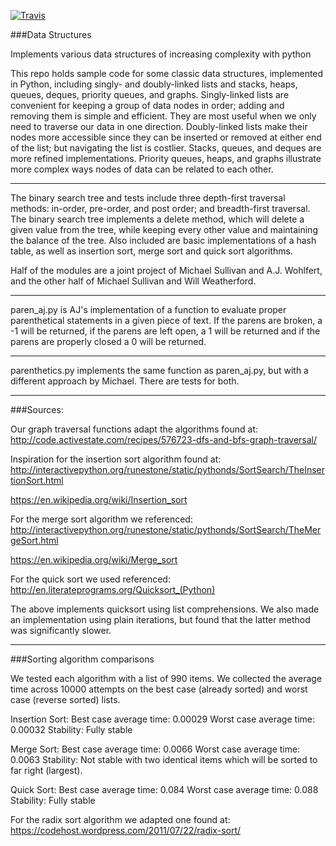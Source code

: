 [![Travis](https://travis-ci.org/scotist/data-structures.svg?branch=master)](https://travis-ci.org/scotist/data-structures.svg?branch=master)

###Data Structures

Implements various data structures of increasing complexity with python

This repo holds sample code for some classic data structures, implemented in Python, including singly- and doubly-linked lists and stacks, heaps, queues, deques, priority queues, and graphs. Singly-linked lists are convenient for keeping a group of data nodes in order; adding and removing them is simple and efficient. They are most useful when we only need to traverse our data in one direction. Doubly-linked lists make their nodes more accessible since they can be inserted or removed at either end of the list; but navigating the list is costlier. Stacks, queues, and deques are more refined implementations.  Priority queues, heaps, and graphs illustrate more complex ways nodes of data can be related to each other.

______________


The binary search tree and tests include three depth-first traversal methods: in-order, pre-order, and post order; and breadth-first traversal.
The binary search tree implements a delete method, which will delete a given value from the tree, while keeping every other value and maintaining the balance of the tree.
Also included are basic implementations of a hash table, as well as insertion sort, merge sort and quick sort algorithms.

Half of the modules are a joint project of Michael Sullivan and A.J. Wohlfert, and the other half of Michael Sullivan and Will Weatherford.

--------------

paren_aj.py is AJ's implementation of a function to evaluate proper parenthetical statements in a given piece of text.  If the parens are broken, a -1 will be returned, if the parens are left open, a 1 will be returned and if the parens are properly closed a 0 will be returned.


______________

parenthetics.py implements the same function as paren_aj.py, but with a different approach by Michael. There are tests for both.


______________

###Sources:

Our graph traversal functions adapt the algorithms found at:
http://code.activestate.com/recipes/576723-dfs-and-bfs-graph-traversal/

Inspiration for the insertion sort algorithm found at:
http://interactivepython.org/runestone/static/pythonds/SortSearch/TheInsertionSort.html

https://en.wikipedia.org/wiki/Insertion_sort

For the merge sort algorithm we referenced:
http://interactivepython.org/runestone/static/pythonds/SortSearch/TheMergeSort.html

https://en.wikipedia.org/wiki/Merge_sort

For the quick sort we used referenced:
http://en.literateprograms.org/Quicksort_(Python)

The above implements quicksort using list comprehensions. We also made an implementation using plain iterations, but found that the latter method was significantly slower.

___________________________

###Sorting algorithm comparisons

We tested each algorithm with a list of 990 items. We collected the average time across 10000 attempts on the best case (already sorted) and worst case (reverse sorted) lists.

Insertion Sort:
Best case average time: 0.00029
Worst case average time: 0.00032
Stability: Fully stable


Merge Sort:
Best case average time: 0.0066
Worst case average time: 0.0063
Stability: Not stable with two identical items which will be sorted to far right (largest).


Quick Sort:
Best case average time: 0.084
Worst case average time: 0.088
Stability: Fully stable

For the radix sort algorithm we adapted one found at:
https://codehost.wordpress.com/2011/07/22/radix-sort/
